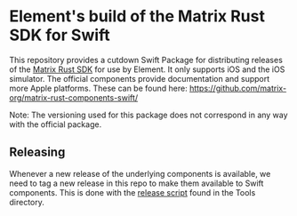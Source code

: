 # Element's build of the Matrix Rust SDK for Swift

This repository provides a cutdown Swift Package for distributing releases of the [Matrix Rust SDK](https://github.com/matrix-org/matrix-rust-sdk) for use by Element. It only supports iOS and the iOS simulator. The official components provide documentation and support more Apple platforms. These can be found here: https://github.com/matrix-org/matrix-rust-components-swift/

Note: The versioning used for this package does not correspond in any way with the official package.

## Releasing

Whenever a new release of the underlying components is available, we need to tag a new release in this repo to make them available to Swift components. This is done with the [release script](Tools/Release/README.md) found in the Tools directory.
